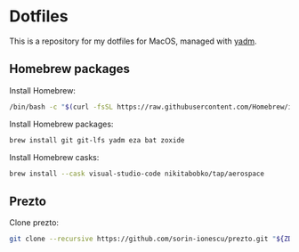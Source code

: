 # Dotfiles
This is a repository for my dotfiles for MacOS, managed with [yadm](https://yadm.io/).

## Homebrew packages

Install Homebrew:
```sh
/bin/bash -c "$(curl -fsSL https://raw.githubusercontent.com/Homebrew/install/HEAD/install.sh)"
```

Install Homebrew packages:
```sh
brew install git git-lfs yadm eza bat zoxide
```

Install Homebrew casks:
```sh
brew install --cask visual-studio-code nikitabobko/tap/aerospace
```

## Prezto

Clone prezto:
```sh
git clone --recursive https://github.com/sorin-ionescu/prezto.git "${ZDOTDIR:-${XDG_CONFIG_HOME:-$HOME/.config}/zsh}/.zprezto"
```
